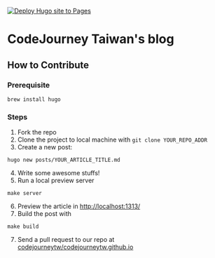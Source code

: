 [![Deploy Hugo site to Pages](https://github.com/codejourneytw/codejourneytw.github.io/actions/workflows/hugo.yaml/badge.svg?branch=main)](https://github.com/codejourneytw/codejourneytw.github.io/actions/workflows/hugo.yaml)

# CodeJourney Taiwan's blog

## How to Contribute

### Prerequisite
```shell
brew install hugo
```

### Steps
1. Fork the repo
2. Clone the project to local machine with `git clone YOUR_REPO_ADDR`
3. Create a new post:
```shell
hugo new posts/YOUR_ARTICLE_TITLE.md
```
4. Write some awesome stuffs!
5. Run a local preview server
```shell
make server
```
6. Preview the article in [http://localhost:1313/](http://localhost:1313/)
6. Build the post with
```shell
make build
```
7. Send a pull request to our repo at [codejourneytw/codejourneytw.github.io](https://github.com/codejourneytw/codejourneytw.github.io)
